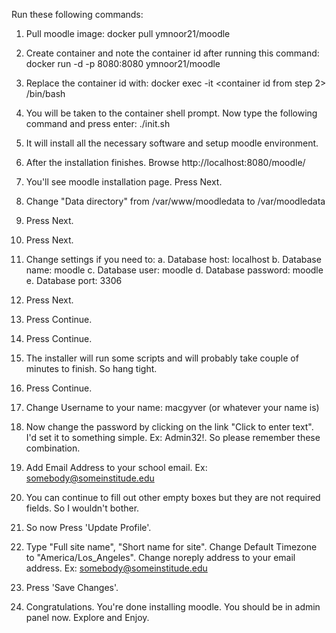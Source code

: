 Run these following commands:

1. Pull moodle image: docker pull ymnoor21/moodle

2. Create container and note the container id after running this command:
docker run -d -p 8080:8080 ymnoor21/moodle

3. Replace the container id with: 
docker exec -it <container id from step 2> /bin/bash

4. You will be taken to the container shell prompt. Now type the following command and press enter:
./init.sh

5. It will install all the necessary software and setup moodle environment.

6. After the installation finishes. Browse http://localhost:8080/moodle/

7. You'll see moodle installation page. Press Next.

8. Change "Data directory" from /var/www/moodledata to /var/moodledata

9. Press Next.

10. Press Next.

11. Change settings if you need to:
	a. Database host: localhost
	b. Database name: moodle
	c. Database user: moodle
	d. Database password: moodle
	e. Database port: 3306

12. Press Next.

13. Press Continue.

14. Press Continue.

15. The installer will run some scripts and will probably take couple of minutes to finish. So hang tight.

16. Press Continue.

17. Change Username to your name: macgyver (or whatever your name is)

18. Now change the password by clicking on the link "Click to enter text". I'd set it to something simple. Ex: Admin32!. So please remember these combination.

19. Add Email Address to your school email. Ex: somebody@someinstitude.edu

20. You can continue to fill out other empty boxes but they are not required fields. So I wouldn't bother.

21. So now Press 'Update Profile'.

22. Type "Full site name", "Short name for site". Change Default Timezone to "America/Los_Angeles". Change noreply address to your email address. Ex: somebody@someinstitude.edu

23. Press 'Save Changes'.

24. Congratulations. You're done installing moodle. You should be in admin panel now. Explore and Enjoy.

